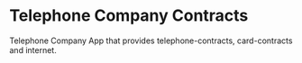 # Telephone Company Contracts
Telephone Company App that provides telephone-contracts, card-contracts and internet. 
